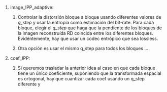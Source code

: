 1. image_IPP_adaptive:

	1. Controlar la distorsión bloque a bloque usando diferentes
	   valores de *q_step* y usar la entropía como estimación del
	   bit-rate. Para cada bloque, elegir el *q_step* que haga que la
	   pendiente de los bloques de la imagen reconstruída RD coincida
	   entre los diferentes bloques. Evidéntemente, hay que usar un
	   codec entrópico que sea lossless.
	  
	2. Otra opción es usar el mismo q_step para todos los bloques ...
	
2. coef_IPP:

	1. Si queremos trasladar la anterior idea al caso en que cada
	   bloque tiene un único coeficiente, suponiendo que la
	   transformada espacial es ortogonal, hay que cuantizar cada coef
	   usando un q_step diferente y 
